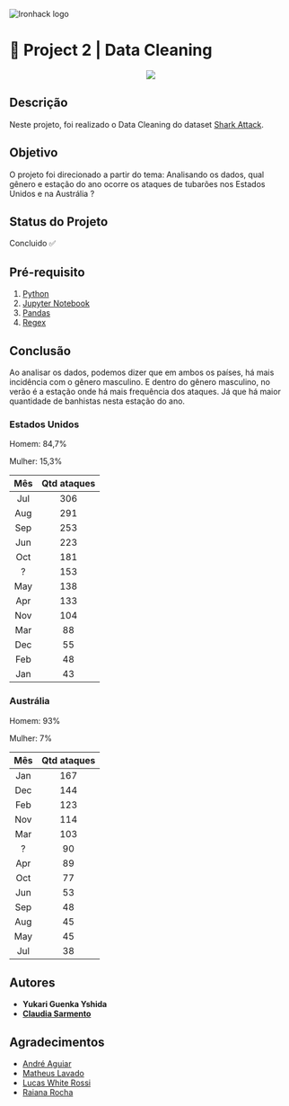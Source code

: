 ![Ironhack logo](https://i.imgur.com/1QgrNNw.png)

# 🧹 Project 2 | Data Cleaning

<p align="center">
  <img src="https://media.giphy.com/media/Ycr587EkQo8KY/giphy.gif">
</p>


## Descrição
Neste projeto, foi realizado o Data Cleaning do dataset [Shark Attack](https://www.kaggle.com/teajay/global-shark-attacks).

## Objetivo 
O projeto foi direcionado a partir do tema: Analisando os dados, qual gênero e estação do ano ocorre os ataques de tubarões nos Estados Unidos e na Austrália ? 

## Status do Projeto
Concluido ✅

## Pré-requisito
1. [Python](https://www.python.org/)
2. [Jupyter Notebook](https://jupyter.org/try)
3. [Pandas](https://pandas.pydata.org/)
4. [Regex](https://pypi.org/project/regex/)

## Conclusão

Ao analisar os dados, podemos dizer que em ambos os países, há mais incidência com o gênero masculino. E dentro do gênero masculino, no verão é a estação onde há mais frequência dos ataques. Já que há maior quantidade de banhistas nesta estação do ano.

### Estados Unidos
Homem:  84,7%

Mulher: 15,3%

Mês  | Qtd ataques
:---:|:-----------:
Jul  |   306
Aug  |   291
Sep  |   253
Jun  |   223
Oct  |   181
 ?   |   153
May  |   138
Apr  |   133
Nov  |   104
Mar  |    88
Dec  |    55
Feb  |    48
Jan  |    43

### Austrália
Homem:  93%

Mulher:  7%

Mês  | Qtd ataques
:---:|:-----------:
Jan  |  167
Dec  |  144
Feb  |  123
Nov  |  114
Mar  |  103
 ?   |   90
Apr  |   89
Oct  |   77
Jun  |   53
Sep  |   48
Aug  |   45
May  |   45
Jul  |   38

## Autores
+ **Yukari Guenka Yshida**
+ **[Claudia Sarmento](github.com/claudia-sarmento)**

## Agradecimentos
+ [André Aguiar](https://github.com/aguiarandre)
+ [Matheus Lavado](https://github.com/matheuslavado)
+ [Lucas White Rossi](https://github.com/LucasWhiteRossi)
+ [Raiana Rocha](https://github.com/Rairocha)